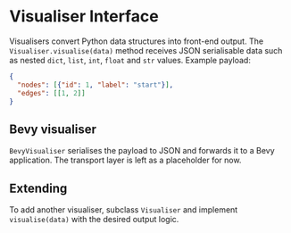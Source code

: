 # Visualiser Interface

Visualisers convert Python data structures into front-end output. The
`Visualiser.visualise(data)` method receives JSON serialisable data such as
nested `dict`, `list`, `int`, `float` and `str` values. Example payload:

```json
{
  "nodes": [{"id": 1, "label": "start"}],
  "edges": [[1, 2]]
}
```

## Bevy visualiser

`BevyVisualiser` serialises the payload to JSON and forwards it to a Bevy
application. The transport layer is left as a placeholder for now.

## Extending

To add another visualiser, subclass `Visualiser` and implement
`visualise(data)` with the desired output logic.
